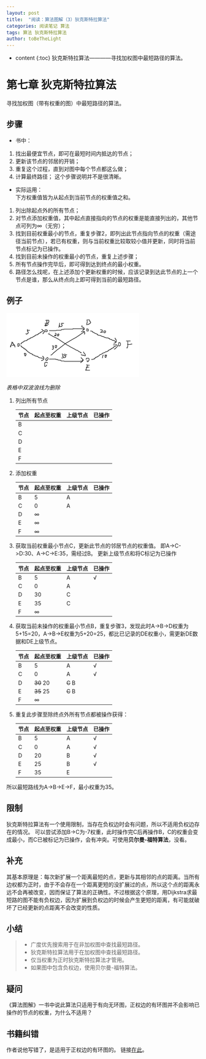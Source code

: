 ```yaml
---
layout: post
title:  "阅读：算法图解（3）狄克斯特拉算法"
categories: 阅读笔记 算法
tags: 算法 狄克斯特拉算法
author: toBeTheLight
---
```


* content
{:toc}
狄克斯特拉算法————寻找加权图中最短路径的算法。





# 第七章 狄克斯特拉算法
寻找加权图（带有权重的图）中最短路径的算法。

## 步骤
* 书中：
1. 找出最便宜节点，即可在最短时间内抵达的节点；
2. 更新该节点的邻居的开销； 
3. 重复这个过程，直到对图中每个节点都这么做；
4. 计算最终路径；
这个步骤说明并不是很清晰。

* 实际运用：  
下方权重值皆为从起点到当前节点的权重值之和。

1. 列出除起点外的所有节点；
2. 对节点添加权重值，其中起点直接指向的节点的权重是能直接列出的，其他节点可列为∞（无穷）；
3. 找到目前权重最小的节点，重复步骤2，即列出此节点指向节点的权重（需途径当前节点），若已有权重，则与当前权重比较取较小值并更新，同时将当前节点标记为已操作。
4. 找到目前未操作的权重最小的节点，重复上述步骤；
5. 所有节点操作完毕后，即可得到达到终点的最小权重。
6. 路径怎么找呢，在上述添加个更新权重的时候，应该记录到达此节点的上一个节点是谁，那么从终点向上即可得到当前的最短路径。

## 例子

![狄克斯特拉算法][dkstl]

*表格中双波浪线为删除*

1. 列出所有节点

    |节点|起点至权重|上级节点|已操作|
    |----|----|----|----|
    |B||||
    |C||||
    |D||||
    |E||||
    |F||||

2. 添加权重

    |节点|起点至权重|上级节点|已操作|
    |----|----|----|----|
    |B|5|A
    |C|0|A
    |D|∞|
    |E|∞|
    |F|∞|

3. 获取当前权重最小节点C，更新此节点的邻居节点的权重值。
即A->C->D:30、A->C->E:35，需经过B。
更新上级节点和将C标记为已操作

    |节点|起点至权重|上级节点|已操作|
    |----|----|----|----|
    |B|5|A|√
    |C|0|A|
    |D|30|C|
    |E|35|C|
    |F|∞||

4. 获取当前未操作的权重最小节点B，重复步骤3，发现此时A->B->D权重为5+15=20，A->B->E权重为5+20=25，都比已记录的DE权重小，需更新DE数据和DE上级节点。

    |节点|起点至权重|上级节点|已操作|
    |----|----|----|----|
    |B|5|A|√
    |C|0|A|√
    |D|~~30~~ 20|~~C~~ B|
    |E|~~35~~ 25|~~C~~ B|
    |F|∞||

5. 重复此步骤至除终点外所有节点都被操作获得：

    |节点|起点至权重|上级节点|已操作|
    |----|----|----|----|
    |B|5|A|√
    |C|0|A|√
    |D|20|B|√
    |E|25|B|√
    |F|35|E|

所以最短路线为A->B->E->F，最小权重为35。

## 限制

狄克斯特拉算法有一个使用限制，当存在负权边时会有问题，所以不适用负权边存在的情况。
可以尝试添加B->C为-7权重，此时操作完C后再操作B，C的权重会变成最小，而C已被标记为已操作，会有冲突。可使用**贝尔曼-福特算法**，没看。

## 补充

其基本原理是：每次新扩展一个距离最短的点，更新与其相邻的点的距离。当所有边权都为正时，由于不会存在一个距离更短的没扩展过的点，所以这个点的距离永远不会再被改变，因而保证了算法的正确性。不过根据这个原理，用Dijkstra求最短路的图不能有负权边，因为扩展到负权边的时候会产生更短的距离，有可能就破坏了已经更新的点距离不会改变的性质。

## 小结

> * 广度优先搜索用于在非加权图中查找最短路径。
> * 狄克斯特拉算法用于在加权图中查找最短路径。
> * 仅当权重为正时狄克斯特拉算法才管用。
> * 如果图中包含负权边，使用贝尔曼-福特算法。

## 疑问

《算法图解》一书中说此算法只适用于有向无环图，正权边的有环图并不会影响已操作的节点的权重，为什么不适用？

## 书籍纠错

作者说他写错了，是适用于正权边的有环图的。
链接[在此](https://stackoverflow.com/questions/43394847/dijkstras-algorithm-and-cycles)。

[dkstl]:                                https://raw.githubusercontent.com/toBeTheLight/toBeTheLight.github.io/master/assets/dkstl.png "dkstl"